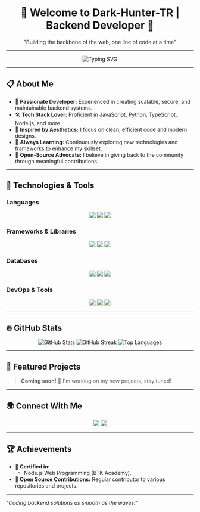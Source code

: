 <h1 align="center">🌊 Welcome to Dark-Hunter-TR | Backend Developer 🌟</h1>  
<p align="center">"Building the backbone of the web, one line of code at a time"</p>  

---

<p align="center">
  <img src="https://readme-typing-svg.demolab.com?font=Fira+Code&size=24&pause=1000&color=00ADEF&center=true&vCenter=true&width=435&lines=Backend+Developer;Open-Source+Enthusiast;JavaScript%2C+Python%2C+TypeScript;Creating+Scalable+Solutions" alt="Typing SVG" />
</p>

---

## 📋 About Me  

- 🌟 **Passionate Developer:** Experienced in creating scalable, secure, and maintainable backend systems.  
- 🛠️ **Tech Stack Lover:** Proficient in JavaScript, Python, TypeScript, Node.js, and more.  
- 🌊 **Inspired by Aesthetics:** I focus on clean, efficient code and modern designs.  
- 🚀 **Always Learning:** Continuously exploring new technologies and frameworks to enhance my skillset.  
- 🤝 **Open-Source Advocate:** I believe in giving back to the community through meaningful contributions.  

---

## 🚀 Technologies & Tools  

### **Languages**  
<p align="center">
  <img src="https://img.shields.io/badge/-JavaScript-F7DF1E?style=for-the-badge&logo=javascript&logoColor=black" />
  <img src="https://img.shields.io/badge/-TypeScript-3178C6?style=for-the-badge&logo=typescript&logoColor=white" />
  <img src="https://img.shields.io/badge/-Python-3776AB?style=for-the-badge&logo=python&logoColor=white" />
</p>  

### **Frameworks & Libraries**  
<p align="center">
  <img src="https://img.shields.io/badge/-Node.js-339933?style=for-the-badge&logo=node.js&logoColor=white" />
  <img src="https://img.shields.io/badge/-Express.js-000000?style=for-the-badge&logo=express&logoColor=white" />
  <img src="https://img.shields.io/badge/-FastAPI-009688?style=for-the-badge&logo=fastapi&logoColor=white" />
</p>  

### **Databases**  
<p align="center">
  <img src="https://img.shields.io/badge/-MongoDB-47A248?style=for-the-badge&logo=mongodb&logoColor=white" />
  <img src="https://img.shields.io/badge/-PostgreSQL-336791?style=for-the-badge&logo=postgresql&logoColor=white" />
  <img src="https://img.shields.io/badge/-Redis-DC382D?style=for-the-badge&logo=redis&logoColor=white" />
</p>  

### **DevOps & Tools**  
<p align="center">
  <img src="https://img.shields.io/badge/-Docker-2496ED?style=for-the-badge&logo=docker&logoColor=white" />
  <img src="https://img.shields.io/badge/-Git-F05032?style=for-the-badge&logo=git&logoColor=white" />
  <img src="https://img.shields.io/badge/-Visual%20Studio%20Code-007ACC?style=for-the-badge&logo=visual-studio-code&logoColor=white" />
</p>  

---

## 🔥 GitHub Stats  

<p align="center">
  <img src="https://github-readme-stats.vercel.app/api?username=darkhunter&show_icons=true&theme=algolia" alt="GitHub Stats" />
  <img src="https://streak-stats.demolab.com/?user=Dark-Hunter-TR" alt="GitHub Streak" />
  <img src="https://github-readme-stats.vercel.app/api/top-langs/?username=darkhunter&layout=compact&theme=algolia" alt="Top Languages" />
</p>  

---

## 🌟 Featured Projects  

> **Coming soon!** 🎉 I'm working on my new projects, stay tuned!

---

## 🌍 Connect With Me  

<p align="center">
  <a href="mailto:DarkHunter@hotmail.com"><img src="https://img.shields.io/badge/-Email-0078D4?style=for-the-badge&logo=microsoft-outlook&logoColor=white" /></a>
  <a href="https://darkhunter.vercel.app"><img src="https://img.shields.io/badge/-Portfolio-000000?style=for-the-badge&logo=github&logoColor=white" /></a>
</p>  

---

## 🏆 Achievements  

- **🏅 Certified in:**  
  - Node.js Web Programming (BTK Academy).   
- **🌟 Open Source Contributions:** Regular contributor to various repositories and projects.  

---

*"Coding backend solutions as smooth as the waves!"*

